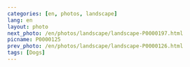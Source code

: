 ```yaml
---
categories: [en, photos, landscape]
lang: en
layout: photo
next_photo: /en/photos/landscape/landscape-P0000197.html
picname: P0000125
prev_photo: /en/photos/landscape/landscape-P0000126.html
tags: [Dogs]
---
```

